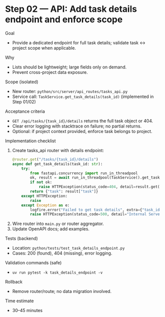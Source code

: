 # Step 02 — API: Add task details endpoint and enforce scope

Goal
- Provide a dedicated endpoint for full task details; validate task ↔ project scope when applicable.

Why
- Lists should be lightweight; large fields only on demand.
- Prevent cross-project data exposure.

Scope (isolated)
- New router: `python/src/server/api_routes/tasks_api.py`
- Service call: `TaskService.get_task_details(task_id)` (implemented in Step 01/02)

Acceptance criteria
- `GET /api/tasks/{task_id}/details` returns the full task object or 404.
- Clear error logging with stacktrace on failure; no partial returns.
- Optional: if project context provided, enforce task belongs to project.

Implementation checklist
1) Create tasks_api router with details endpoint:
   ```python
   @router.get("/tasks/{task_id}/details")
   async def get_task_details(task_id: str):
       try:
           from fastapi.concurrency import run_in_threadpool
           ok, result = await run_in_threadpool(TaskService().get_task_details, task_id)
           if not ok:
               raise HTTPException(status_code=404, detail=result.get("error", "Task not found"))
           return {"task": result["task"]}
       except HTTPException:
           raise
       except Exception as e:
           logfire.error("Failed to get task details", extra={"task_id": task_id}, exc_info=True)
           raise HTTPException(status_code=500, detail="Internal Server Error")
2) Wire router into `main.py` or router aggregator.
3) Update OpenAPI docs; add examples.

Tests (backend)
- Location: `python/tests/test_task_details_endpoint.py`
- Cases: 200 (found), 404 (missing), error logging.

Validation commands (safe)
- `uv run pytest -k task_details_endpoint -v`

Rollback
- Remove router/route; no data migration involved.

Time estimate
- 30–45 minutes

